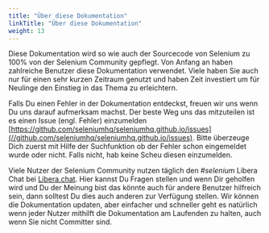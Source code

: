 ```yaml
---
title: "Über diese Dokumentation"
linkTitle: "Über diese Dokumentation"
weight: 13
---
```


Diese Dokumentation wird so wie auch der Sourcecode von Selenium zu 100% 
von der Selenium Community gepflegt. Von Anfang an haben zahlreiche 
Benutzer diese Dokumentation verwendet. Viele haben Sie auch nur für einen
sehr kurzen Zeitraum genutzt und haben Zeit investiert um für Neulinge
den Einstieg in das Thema zu erleichtern.

Falls Du einen Fehler in der Dokumentation entdeckst, freuen wir uns
wenn Du uns darauf aufmerksam machst. Der beste Weg uns das mitzuteilen
ist es einen Issue (engl. Fehler) einzumelden
[https://github.com/seleniumhq/seleniumhq.github.io/issues](//github.com/seleniumhq/seleniumhq.github.io/issues).
Bitte überzeuge Dich zuerst mit Hilfe der Suchfunktion ob der Fehler
schon eingemeldet wurde oder nicht. Falls nicht, hab keine Scheu diesen
einzumelden.

Viele Nutzer der Selenium Community nutzen täglich den _#selenium_ Libera 
Chat bei [Libera.chat](https://libera.chat/).
Hier kannst Du Fragen stellen und wenn Dir geholfen wird und Du der Meinung
bist das könnte auch für andere Benutzer hilfreich sein, dann solltest
Du dies auch anderen zur Verfügung stellen.
Wir können die Dokumentation updaten, aber einfacher und schneller geht
es natürlich wenn jeder Nutzer mithilft die Dokumentation am Laufenden 
zu halten, auch wenn Sie nicht Committer sind.



